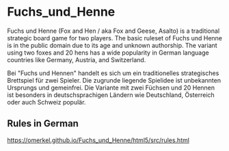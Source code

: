 # Fuchs_und_Henne

Fuchs und Henne (Fox and Hen / aka Fox and Geese, Asalto) is a traditional strategic board game for two players. The basic ruleset of Fuchs und Henne is in the public domain due to its age and unknown authorship. The variant using two foxes and 20 hens has a wide popularity in German language countries like Germany, Austria, and Switzerland.

Bei "Fuchs und Hennen" handelt es sich um ein traditionelles strategisches Brettspiel für zwei Spieler. Die zugrunde liegende Spielidee ist unbekannten Ursprungs und gemeinfrei. Die Variante mit zwei Füchsen und 20 Hennen ist besonders in deutschsprachigen Ländern wie Deutschland, Österreich oder auch Schweiz populär.

## Rules in German ##

https://omerkel.github.io/Fuchs_und_Henne/html5/src/rules.html
